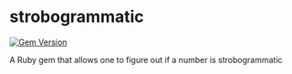strobogrammatic
===============

[![Gem Version](https://badge.fury.io/rb/strobogrammatic.svg)](https://badge.fury.io/rb/strobogrammatic)

A Ruby gem that allows one to figure out if a number is strobogrammatic
